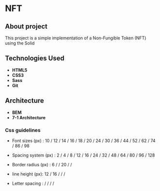 # NFT

## About project

This project is a simple implementation of a Non-Fungible Token (NFT) using the Solid

## Technologies Used

- **HTML5**
- **CSS3**
- **Sass**
- **Git**

## Architecture

- **BEM**
- **7-1 Architecture**

### Css guidelines

- Font sizes (px) : 10 / 12 / 14 / 16 / 18 / 20 / 24 / 30 / 36 / 44 / 52 / 62 / 74 / 86 / 98

- Spacing system (px) :‌ 2 / 4 / 8 / 12 / 16 / 24 / 32 / 48 / 64 / 80 / 96 / 128

- Border radius (px) :‌ 6 /  / 20 /  /

- line height (px):‌ 12 / 16 /  /  /

- Letter spacing : /  /  /  /
